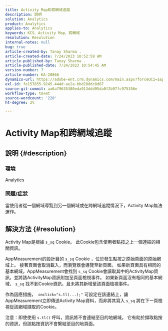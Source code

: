 ```yaml
---
title: Activity Map和跨網域追蹤
description: 說明
solution: Analytics
product: Analytics
applies-to: Analytics
keywords: KCS、Activity Map、跨網域
resolution: Resolution
internal-notes: null
bug: true
article-created-by: Tanay Sharma .
article-created-date: 7/24/2023 10:52:59 AM
article-published-by: Tanay Sharma .
article-published-date: 7/24/2023 10:54:45 AM
version-number: 7
article-number: KA-20866
dynamics-url: https://adobe-ent.crm.dynamics.com/main.aspx?forceUCI=1&pagetype=entityrecord&etn=knowledgearticle&id=82ae1840-102a-ee11-bdf4-6045bd006239
exl-id: fe157855-9245-444d-ae2a-bbd28ddc8d67
source-git-commit: aa6a79635380eda913ddd95da0f2b97fc975356e
workflow-type: tm+mt
source-wordcount: '220'
ht-degree: 2%

---
```


# Activity Map和跨網域追蹤

## 說明 {#description}


### 環境

Analytics

### 問題/症狀

當使用者從一個網域導覽到另一個網域或在跨網域追蹤情況下，Activity Map無法運作。


## 解決方法 {#resolution}


Activity Map是根據 `s_sq` Cookie。 此Cookie包含使用者點按之上一個連結的相關資訊。

AppMeasurement的設計目的 `s_sq` Cookie ，位於發生點按之原始頁面的原始網域上。 接著頁面會取消載入，而瀏覽器會導覽至新頁面。 如果新頁面具有相同的基本網域，AppMeasurement會找到 `s_sq` Cookie會讀取其中的ActivityMap資訊，並將該ActivityMap資訊附加至頁面檢視事件。 如果新頁面沒有相同的基本網域， `s_sq` 找不到Cookie資訊，且未將其新增至該頁面檢視事件。

作為因應措施，  `onclick="s.tl(...);"` 可設定在該連結上，讓AppMeasurement立即傳送Activity Map資料，而非將其寫入 `s_sq` 將在下一頁檢視從該網域擷取的Cookie。



注意：即使使用 `s.tl()` 呼叫，資訊將不會連結至目的地網域。 它有助於擷取點按的資訊，但該點按資訊不會繫結至目的地頁面。
